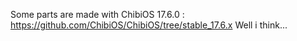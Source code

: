 Some parts are made with ChibiOS 17.6.0 : https://github.com/ChibiOS/ChibiOS/tree/stable_17.6.x Well i think...
